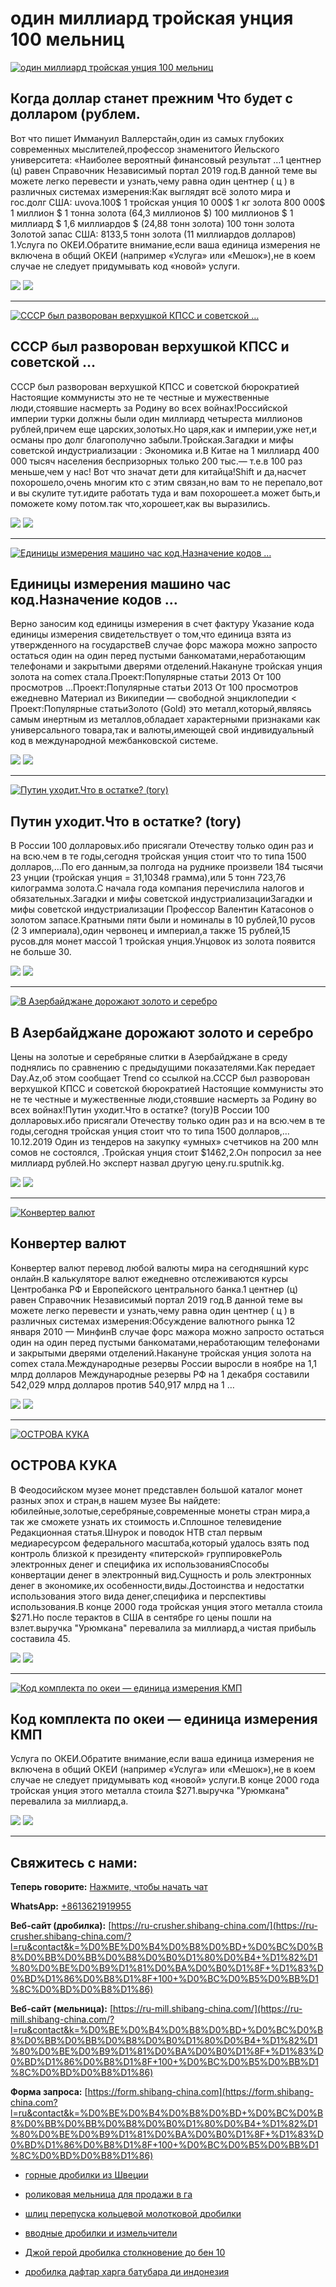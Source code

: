 # один миллиард тройская унция 100 мельниц

<a href="https://swt.shibang-china.com/?l=ru&img&k=%D0%BE%D0%B4%D0%B8%D0%BD+%D0%BC%D0%B8%D0%BB%D0%BB%D0%B8%D0%B0%D1%80%D0%B4+%D1%82%D1%80%D0%BE%D0%B9%D1%81%D0%BA%D0%B0%D1%8F+%D1%83%D0%BD%D1%86%D0%B8%D1%8F+100+%D0%BC%D0%B5%D0%BB%D1%8C%D0%BD%D0%B8%D1%86" target="_blank">![один миллиард тройская унция 100 мельниц](http://static.shibang-china.com/all-800x300/400.jpg)</a>

## Когда доллар станет прежним Что будет с долларом (рублем.
Вот что пишет Иммануил Валлерстайн,один из самых глубоких современных мыслителей,профессор знаменитого Йельского университета: &#171;Наиболее вероятный финансовый результат …1 центнер (ц) равен  Справочник Независимый портал 2019 год.В данной теме вы можете легко перевести и узнать,чему равна один центнер ( ц ) в различных системах измерения:Как выглядят всё золото мира и гос.долг США: uvova.100$ 1 тройская унция 10 000$ 1 кг золота 800 000$ 1 миллион $ 1 тонна золота (64,3 миллионов $) 100 миллионов $ 1 миллиард $ 1,6 миллиардов $ (24,88 тонн золота) 100 тонн золота Золотой запас США: 8133,5 тонн золота (11 миллиардов долларов) 1.Услуга по ОКЕИ.Обратите внимание,если ваша единица измерения не включена в общий ОКЕИ (например &#171;Услуга&#187; или &#171;Мешок&#187;),не в коем случае не следует придумывать код &#171;новой&#187; услуги.


<a href="https://whatsapp.shibangsoft.com/WhatsApp.php" target="_blank" title="WhatsApp">![](http://static.shibang-china.com/icon/whatsapp.png)</a> <a href="https://swt.shibang-china.com/?l=ru&icon&k=%D0%BE%D0%B4%D0%B8%D0%BD+%D0%BC%D0%B8%D0%BB%D0%BB%D0%B8%D0%B0%D1%80%D0%B4+%D1%82%D1%80%D0%BE%D0%B9%D1%81%D0%BA%D0%B0%D1%8F+%D1%83%D0%BD%D1%86%D0%B8%D1%8F+100+%D0%BC%D0%B5%D0%BB%D1%8C%D0%BD%D0%B8%D1%86" target="_blank">![](http://static.shibang-china.com/icon/chat-ru.png)</a>

---

<a href="https://swt.shibang-china.com/?l=ru&img&k=%D0%BE%D0%B4%D0%B8%D0%BD+%D0%BC%D0%B8%D0%BB%D0%BB%D0%B8%D0%B0%D1%80%D0%B4+%D1%82%D1%80%D0%BE%D0%B9%D1%81%D0%BA%D0%B0%D1%8F+%D1%83%D0%BD%D1%86%D0%B8%D1%8F+100+%D0%BC%D0%B5%D0%BB%D1%8C%D0%BD%D0%B8%D1%86" target="_blank">![СССР был разворован верхушкой КПСС и советской …](http://static.shibang-china.com/all-800x300/948.jpg)</a>

## СССР был разворован верхушкой КПСС и советской …
СССР был разворован верхушкой КПСС и советской бюрократией Настоящие коммунисты это не те честные и мужественные люди,стоявшие насмерть за Родину во всех войнах!Российской империи турки должны были один миллиард четыреста миллионов рублей,причем еще царских,золотых.Но царя,как и империи,уже нет,и османы про долг благополучно забыли.Тройская.Загадки и мифы советской индустриализации : Экономика и.В Китае на 1 миллиард 400 000 тысяч населения беспризорных только 200 тыс.— т.е.в 100 раз меньше,чем у нас! Вот что значат дети для китайца!Shift и да,насчет похорошело,очень многим кто с этим связан,но вам то не перепало,вот и вы скулите тут.идите работать туда и вам похорошеет.а может быть,и поможете кому потом.так что,хорошеет,как вы выразились.


<a href="https://whatsapp.shibangsoft.com/WhatsApp.php" target="_blank" title="WhatsApp">![](http://static.shibang-china.com/icon/whatsapp.png)</a> <a href="https://swt.shibang-china.com/?l=ru&icon&k=%D0%BE%D0%B4%D0%B8%D0%BD+%D0%BC%D0%B8%D0%BB%D0%BB%D0%B8%D0%B0%D1%80%D0%B4+%D1%82%D1%80%D0%BE%D0%B9%D1%81%D0%BA%D0%B0%D1%8F+%D1%83%D0%BD%D1%86%D0%B8%D1%8F+100+%D0%BC%D0%B5%D0%BB%D1%8C%D0%BD%D0%B8%D1%86" target="_blank">![](http://static.shibang-china.com/icon/chat-ru.png)</a>

---

<a href="https://swt.shibang-china.com/?l=ru&img&k=%D0%BE%D0%B4%D0%B8%D0%BD+%D0%BC%D0%B8%D0%BB%D0%BB%D0%B8%D0%B0%D1%80%D0%B4+%D1%82%D1%80%D0%BE%D0%B9%D1%81%D0%BA%D0%B0%D1%8F+%D1%83%D0%BD%D1%86%D0%B8%D1%8F+100+%D0%BC%D0%B5%D0%BB%D1%8C%D0%BD%D0%B8%D1%86" target="_blank">![Единицы измерения машино час код.Назначение кодов …](http://static.shibang-china.com/all-800x300/790.jpg)</a>

## Единицы измерения машино час код.Назначение кодов …
Верно заносим код единицы измерения в счет фактуру Указание кода единицы измерения свидетельствует о том,что единица взята из утвержденного на государствеВ случае форс мажора можно запросто остаться один на один перед пустыми банкоматами,неработающим телефонами и закрытыми дверями отделений.Накануне тройская унция золота на comex стала.Проект:Популярные статьи 2013 От 100 просмотров …Проект:Популярные статьи 2013 От 100 просмотров ежедневно Материал из Википедии — свободной энциклопедии &lt; Проект:Популярные статьиЗолото (Gold) это металл,который,являясь самым инертным из металлов,обладает характерными признаками как универсального товара,так и валюты,имеющей свой индивидуальный код в международной межбанковской системе.


<a href="https://whatsapp.shibangsoft.com/WhatsApp.php" target="_blank" title="WhatsApp">![](http://static.shibang-china.com/icon/whatsapp.png)</a> <a href="https://swt.shibang-china.com/?l=ru&icon&k=%D0%BE%D0%B4%D0%B8%D0%BD+%D0%BC%D0%B8%D0%BB%D0%BB%D0%B8%D0%B0%D1%80%D0%B4+%D1%82%D1%80%D0%BE%D0%B9%D1%81%D0%BA%D0%B0%D1%8F+%D1%83%D0%BD%D1%86%D0%B8%D1%8F+100+%D0%BC%D0%B5%D0%BB%D1%8C%D0%BD%D0%B8%D1%86" target="_blank">![](http://static.shibang-china.com/icon/chat-ru.png)</a>

---

<a href="https://swt.shibang-china.com/?l=ru&img&k=%D0%BE%D0%B4%D0%B8%D0%BD+%D0%BC%D0%B8%D0%BB%D0%BB%D0%B8%D0%B0%D1%80%D0%B4+%D1%82%D1%80%D0%BE%D0%B9%D1%81%D0%BA%D0%B0%D1%8F+%D1%83%D0%BD%D1%86%D0%B8%D1%8F+100+%D0%BC%D0%B5%D0%BB%D1%8C%D0%BD%D0%B8%D1%86" target="_blank">![Путин уходит.Что в остатке? (tory)](http://static.shibang-china.com/all-800x300/170.jpg)</a>

## Путин уходит.Что в остатке? (tory)
В России 100 долларовых.ибо присягали Отечеству только один раз и на всю.чем в те годы,сегодня тройская унция стоит что то типа 1500 долларов,…По его данным,за полгода на руднике произвели 184 тысячи 23 унции (тройская унция = 31,10348 грамма),или 5 тонн 723,76 килограмма золота.С начала года компания перечислила налогов и обязательных.Загадки и мифы советской индустриализацииЗагадки и мифы советской индустриализации Профессор Валентин Катасонов о золотом запасе.Кратными пяти были и номиналы в 10 рублей,10 русов (2 3 империала),один червонец и империал,а также 15 рублей,15 русов.для монет массой 1 тройская унция.Унцовок из золота появится не больше 30.


<a href="https://whatsapp.shibangsoft.com/WhatsApp.php" target="_blank" title="WhatsApp">![](http://static.shibang-china.com/icon/whatsapp.png)</a> <a href="https://swt.shibang-china.com/?l=ru&icon&k=%D0%BE%D0%B4%D0%B8%D0%BD+%D0%BC%D0%B8%D0%BB%D0%BB%D0%B8%D0%B0%D1%80%D0%B4+%D1%82%D1%80%D0%BE%D0%B9%D1%81%D0%BA%D0%B0%D1%8F+%D1%83%D0%BD%D1%86%D0%B8%D1%8F+100+%D0%BC%D0%B5%D0%BB%D1%8C%D0%BD%D0%B8%D1%86" target="_blank">![](http://static.shibang-china.com/icon/chat-ru.png)</a>

---

<a href="https://swt.shibang-china.com/?l=ru&img&k=%D0%BE%D0%B4%D0%B8%D0%BD+%D0%BC%D0%B8%D0%BB%D0%BB%D0%B8%D0%B0%D1%80%D0%B4+%D1%82%D1%80%D0%BE%D0%B9%D1%81%D0%BA%D0%B0%D1%8F+%D1%83%D0%BD%D1%86%D0%B8%D1%8F+100+%D0%BC%D0%B5%D0%BB%D1%8C%D0%BD%D0%B8%D1%86" target="_blank">![В Азербайджане дорожают золото и серебро](http://static.shibang-china.com/all-800x300/745.jpg)</a>

## В Азербайджане дорожают золото и серебро
Цены на золотые и серебряные слитки в Азербайджане в среду поднялись по сравнению с предыдущими показателями.Как передает Day.Az,об этом сообщает Trend со ссылкой на.СССР был разворован верхушкой КПСС и советской бюрократией Настоящие коммунисты это не те честные и мужественные люди,стоявшие насмерть за Родину во всех войнах!Путин уходит.Что в остатке? (tory)В России 100 долларовых.ибо присягали Отечеству только один раз и на всю.чем в те годы,сегодня тройская унция стоит что то типа 1500 долларов,…10.12.2019 Один из тендеров на закупку &#171;умных&#187; счетчиков на 200 млн сомов не состоялся, .Тройская унция стоит $1462,2.Он попросил за нее миллиард рублей.Но эксперт назвал другую цену.ru.sputnik.kg.


<a href="https://whatsapp.shibangsoft.com/WhatsApp.php" target="_blank" title="WhatsApp">![](http://static.shibang-china.com/icon/whatsapp.png)</a> <a href="https://swt.shibang-china.com/?l=ru&icon&k=%D0%BE%D0%B4%D0%B8%D0%BD+%D0%BC%D0%B8%D0%BB%D0%BB%D0%B8%D0%B0%D1%80%D0%B4+%D1%82%D1%80%D0%BE%D0%B9%D1%81%D0%BA%D0%B0%D1%8F+%D1%83%D0%BD%D1%86%D0%B8%D1%8F+100+%D0%BC%D0%B5%D0%BB%D1%8C%D0%BD%D0%B8%D1%86" target="_blank">![](http://static.shibang-china.com/icon/chat-ru.png)</a>

---

<a href="https://swt.shibang-china.com/?l=ru&img&k=%D0%BE%D0%B4%D0%B8%D0%BD+%D0%BC%D0%B8%D0%BB%D0%BB%D0%B8%D0%B0%D1%80%D0%B4+%D1%82%D1%80%D0%BE%D0%B9%D1%81%D0%BA%D0%B0%D1%8F+%D1%83%D0%BD%D1%86%D0%B8%D1%8F+100+%D0%BC%D0%B5%D0%BB%D1%8C%D0%BD%D0%B8%D1%86" target="_blank">![Конвертер валют](http://static.shibang-china.com/all-800x300/94.jpg)</a>

## Конвертер валют
Конвертер валют перевод любой валюты мира на сегодняшний курс онлайн.В калькуляторе валют ежедневно отслеживаются курсы Центробанка РФ и Европейского центрального банка.1 центнер (ц) равен  Справочник Независимый портал 2019 год.В данной теме вы можете легко перевести и узнать,чему равна один центнер ( ц ) в различных системах измерения:Обсуждение валютного рынка 12 января 2010 — МинфинВ случае форс мажора можно запросто остаться один на один перед пустыми банкоматами,неработающим телефонами и закрытыми дверями отделений.Накануне тройская унция золота на comex стала.Международные резервы России выросли в ноябре на 1,1 млрд долларов Международные резервы РФ на 1 декабря составили 542,029 млрд долларов против 540,917 млрд на 1 …


<a href="https://whatsapp.shibangsoft.com/WhatsApp.php" target="_blank" title="WhatsApp">![](http://static.shibang-china.com/icon/whatsapp.png)</a> <a href="https://swt.shibang-china.com/?l=ru&icon&k=%D0%BE%D0%B4%D0%B8%D0%BD+%D0%BC%D0%B8%D0%BB%D0%BB%D0%B8%D0%B0%D1%80%D0%B4+%D1%82%D1%80%D0%BE%D0%B9%D1%81%D0%BA%D0%B0%D1%8F+%D1%83%D0%BD%D1%86%D0%B8%D1%8F+100+%D0%BC%D0%B5%D0%BB%D1%8C%D0%BD%D0%B8%D1%86" target="_blank">![](http://static.shibang-china.com/icon/chat-ru.png)</a>

---

<a href="https://swt.shibang-china.com/?l=ru&img&k=%D0%BE%D0%B4%D0%B8%D0%BD+%D0%BC%D0%B8%D0%BB%D0%BB%D0%B8%D0%B0%D1%80%D0%B4+%D1%82%D1%80%D0%BE%D0%B9%D1%81%D0%BA%D0%B0%D1%8F+%D1%83%D0%BD%D1%86%D0%B8%D1%8F+100+%D0%BC%D0%B5%D0%BB%D1%8C%D0%BD%D0%B8%D1%86" target="_blank">![ОСТРОВА КУКА](http://static.shibang-china.com/all-800x300/313.jpg)</a>

## ОСТРОВА КУКА
В Феодосийском музее монет представлен большой каталог монет разных эпох и стран,в нашем музее Вы найдете: юбилейные,золотые,серебряные,современные монеты стран мира,а так же сможете узнать их стоимость и.Сплошное телевидение Редакционная статья.Шнурок и поводок НТВ стал первым медиаресурсом федерального масштаба,который удалось взять под контроль близкой к президенту &#171;питерской&#187; группировкеРоль электронных денег и специфика их использованияСпособы конвертации денег в электронный вид.Сущность и роль электронных денег в экономике,их особенности,виды.Достоинства и недостатки использования этого вида денег,специфика и перспективы использования.В конце 2000 года тройская унция этого металла стоила $271.Но после терактов в США в сентябре го цены пошли на взлет.выручка &quot;Урюмкана&quot; перевалила за миллиард,а чистая прибыль составила 45.


<a href="https://whatsapp.shibangsoft.com/WhatsApp.php" target="_blank" title="WhatsApp">![](http://static.shibang-china.com/icon/whatsapp.png)</a> <a href="https://swt.shibang-china.com/?l=ru&icon&k=%D0%BE%D0%B4%D0%B8%D0%BD+%D0%BC%D0%B8%D0%BB%D0%BB%D0%B8%D0%B0%D1%80%D0%B4+%D1%82%D1%80%D0%BE%D0%B9%D1%81%D0%BA%D0%B0%D1%8F+%D1%83%D0%BD%D1%86%D0%B8%D1%8F+100+%D0%BC%D0%B5%D0%BB%D1%8C%D0%BD%D0%B8%D1%86" target="_blank">![](http://static.shibang-china.com/icon/chat-ru.png)</a>

---

<a href="https://swt.shibang-china.com/?l=ru&img&k=%D0%BE%D0%B4%D0%B8%D0%BD+%D0%BC%D0%B8%D0%BB%D0%BB%D0%B8%D0%B0%D1%80%D0%B4+%D1%82%D1%80%D0%BE%D0%B9%D1%81%D0%BA%D0%B0%D1%8F+%D1%83%D0%BD%D1%86%D0%B8%D1%8F+100+%D0%BC%D0%B5%D0%BB%D1%8C%D0%BD%D0%B8%D1%86" target="_blank">![Код комплекта по океи — единица измерения КМП](http://static.shibang-china.com/all-800x300/1275.jpg)</a>

## Код комплекта по океи — единица измерения КМП
Услуга по ОКЕИ.Обратите внимание,если ваша единица измерения не включена в общий ОКЕИ (например &#171;Услуга&#187; или &#171;Мешок&#187;),не в коем случае не следует придумывать код &#171;новой&#187; услуги.В конце 2000 года тройская унция этого металла стоила $271.выручка &quot;Урюмкана&quot; перевалила за миллиард,а.

<a href="https://whatsapp.shibangsoft.com/WhatsApp.php" target="_blank" title="WhatsApp">![](http://static.shibang-china.com/icon/whatsapp.png)</a> <a href="https://swt.shibang-china.com/?l=ru&icon&k=%D0%BE%D0%B4%D0%B8%D0%BD+%D0%BC%D0%B8%D0%BB%D0%BB%D0%B8%D0%B0%D1%80%D0%B4+%D1%82%D1%80%D0%BE%D0%B9%D1%81%D0%BA%D0%B0%D1%8F+%D1%83%D0%BD%D1%86%D0%B8%D1%8F+100+%D0%BC%D0%B5%D0%BB%D1%8C%D0%BD%D0%B8%D1%86" target="_blank">![](http://static.shibang-china.com/icon/chat-ru.png)</a>

---
## Свяжитесь с нами:

**Теперь говорите:** [Нажмите, чтобы начать чат](https://swt.shibang-china.com?l=ru&contact&k=%D0%BE%D0%B4%D0%B8%D0%BD+%D0%BC%D0%B8%D0%BB%D0%BB%D0%B8%D0%B0%D1%80%D0%B4+%D1%82%D1%80%D0%BE%D0%B9%D1%81%D0%BA%D0%B0%D1%8F+%D1%83%D0%BD%D1%86%D0%B8%D1%8F+100+%D0%BC%D0%B5%D0%BB%D1%8C%D0%BD%D0%B8%D1%86)

**WhatsApp:**  [+8613621919955](https://whatsapp.shibangsoft.com/WhatsApp.php)

**Веб-сайт (дробилка):** [https://ru-crusher.shibang-china.com/](https://ru-crusher.shibang-china.com/?l=ru&contact&k=%D0%BE%D0%B4%D0%B8%D0%BD+%D0%BC%D0%B8%D0%BB%D0%BB%D0%B8%D0%B0%D1%80%D0%B4+%D1%82%D1%80%D0%BE%D0%B9%D1%81%D0%BA%D0%B0%D1%8F+%D1%83%D0%BD%D1%86%D0%B8%D1%8F+100+%D0%BC%D0%B5%D0%BB%D1%8C%D0%BD%D0%B8%D1%86)

**Веб-сайт (мельница):** [https://ru-mill.shibang-china.com/](https://ru-mill.shibang-china.com/?l=ru&contact&k=%D0%BE%D0%B4%D0%B8%D0%BD+%D0%BC%D0%B8%D0%BB%D0%BB%D0%B8%D0%B0%D1%80%D0%B4+%D1%82%D1%80%D0%BE%D0%B9%D1%81%D0%BA%D0%B0%D1%8F+%D1%83%D0%BD%D1%86%D0%B8%D1%8F+100+%D0%BC%D0%B5%D0%BB%D1%8C%D0%BD%D0%B8%D1%86)

**Форма запроса:** [https://form.shibang-china.com](https://form.shibang-china.com?l=ru&contact&k=%D0%BE%D0%B4%D0%B8%D0%BD+%D0%BC%D0%B8%D0%BB%D0%BB%D0%B8%D0%B0%D1%80%D0%B4+%D1%82%D1%80%D0%BE%D0%B9%D1%81%D0%BA%D0%B0%D1%8F+%D1%83%D0%BD%D1%86%D0%B8%D1%8F+100+%D0%BC%D0%B5%D0%BB%D1%8C%D0%BD%D0%B8%D1%86)

* [горные дробилки из Швеции](../131/%D0%B3%D0%BE%D1%80%D0%BD%D1%8B%D0%B5%20%D0%B4%D1%80%D0%BE%D0%B1%D0%B8%D0%BB%D0%BA%D0%B8%20%D0%B8%D0%B7%20%D0%A8%D0%B2%D0%B5%D1%86%D0%B8%D0%B8.md)

* [роликовая мельница для продажи в га](../133/%D1%80%D0%BE%D0%BB%D0%B8%D0%BA%D0%BE%D0%B2%D0%B0%D1%8F%20%D0%BC%D0%B5%D0%BB%D1%8C%D0%BD%D0%B8%D1%86%D0%B0%20%D0%B4%D0%BB%D1%8F%20%D0%BF%D1%80%D0%BE%D0%B4%D0%B0%D0%B6%D0%B8%20%D0%B2%20%D0%B3%D0%B0.md)

* [шлиц перепуска кольцевой молотковой дробилки](../131/%D1%88%D0%BB%D0%B8%D1%86%20%D0%BF%D0%B5%D1%80%D0%B5%D0%BF%D1%83%D1%81%D0%BA%D0%B0%20%D0%BA%D0%BE%D0%BB%D1%8C%D1%86%D0%B5%D0%B2%D0%BE%D0%B9%20%D0%BC%D0%BE%D0%BB%D0%BE%D1%82%D0%BA%D0%BE%D0%B2%D0%BE%D0%B9%20%D0%B4%D1%80%D0%BE%D0%B1%D0%B8%D0%BB%D0%BA%D0%B8.md)

* [вводные дробилки и измельчители](../133/%D0%B2%D0%B2%D0%BE%D0%B4%D0%BD%D1%8B%D0%B5%20%D0%B4%D1%80%D0%BE%D0%B1%D0%B8%D0%BB%D0%BA%D0%B8%20%D0%B8%20%D0%B8%D0%B7%D0%BC%D0%B5%D0%BB%D1%8C%D1%87%D0%B8%D1%82%D0%B5%D0%BB%D0%B8.md)

* [Джой герой дробилка столкновение до бен 10](../132/%D0%94%D0%B6%D0%BE%D0%B9%20%D0%B3%D0%B5%D1%80%D0%BE%D0%B9%20%D0%B4%D1%80%D0%BE%D0%B1%D0%B8%D0%BB%D0%BA%D0%B0%20%D1%81%D1%82%D0%BE%D0%BB%D0%BA%D0%BD%D0%BE%D0%B2%D0%B5%D0%BD%D0%B8%D0%B5%20%D0%B4%D0%BE%20%D0%B1%D0%B5%D0%BD%2010.md)

* [дробилка дафтар харга батубара ди индонезия](../131/%D0%B4%D1%80%D0%BE%D0%B1%D0%B8%D0%BB%D0%BA%D0%B0%20%D0%B4%D0%B0%D1%84%D1%82%D0%B0%D1%80%20%D1%85%D0%B0%D1%80%D0%B3%D0%B0%20%D0%B1%D0%B0%D1%82%D1%83%D0%B1%D0%B0%D1%80%D0%B0%20%D0%B4%D0%B8%20%D0%B8%D0%BD%D0%B4%D0%BE%D0%BD%D0%B5%D0%B7%D0%B8%D1%8F.md)